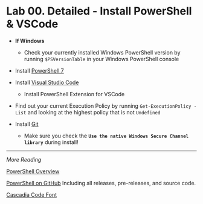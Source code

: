 # Lab 00. Detailed - Install PowerShell & VSCode

- **If Windows**
  - Check your currently installed Windows PowerShell version by running `$PSVersionTable` in your Windows PowerShell console

- Install [PowerShell 7](https://github.com/PowerShell/PowerShell/releases/tag/v7.2.1)

- Install [Visual Studio Code](http://aka.ms/vscode)
  - Install PowerShell Extension for VSCode

- Find out your current Execution Policy by running `Get-ExecutionPolicy -List` and looking at the highest policy that is not `Undefined`

- Install [Git](https://git-scm.com/)
  - Make sure you check the **`Use the native Windows Secure Channel library`** during install!

---

*More Reading*

[PowerShell Overview](https://docs.microsoft.com/en-us/powershell/scripting/overview)

[PowerShell on GitHub](https://github.com/PowerShell/PowerShell) Including all releases, pre-releases, and source code.

[Cascadia Code Font](https://github.com/microsoft/cascadia-code)
